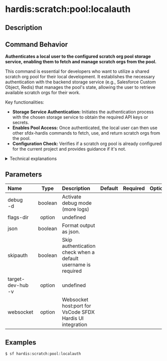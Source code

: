 <!-- This file has been generated with command 'sf hardis:doc:plugin:generate'. Please do not update it manually or it may be overwritten -->
# hardis:scratch:pool:localauth

## Description


## Command Behavior

**Authenticates a local user to the configured scratch org pool storage service, enabling them to fetch and manage scratch orgs from the pool.**

This command is essential for developers who want to utilize a shared scratch org pool for their local development. It establishes the necessary authentication with the backend storage service (e.g., Salesforce Custom Object, Redis) that manages the pool's state, allowing the user to retrieve available scratch orgs for their work.

Key functionalities:

- **Storage Service Authentication:** Initiates the authentication process with the chosen storage service to obtain the required API keys or secrets.
- **Enables Pool Access:** Once authenticated, the local user can then use other sfdx-hardis commands to fetch, use, and return scratch orgs from the pool.
- **Configuration Check:** Verifies if a scratch org pool is already configured for the current project and provides guidance if it's not.

<details markdown="1">
<summary>Technical explanations</summary>

The command's technical implementation involves:

- **Configuration Loading:** It retrieves the `poolConfig` from the project's .sfdx-hardis.yml file to identify the configured storage service.
- **Provider Instantiation:** It uses the `instantiateProvider` utility function to create an instance of the `KeyValueProviderInterface` corresponding to the configured storage service.
- **User Authentication:** It then calls the `userAuthenticate()` method on the instantiated provider. This method encapsulates the specific logic for authenticating with the chosen storage service (e.g., prompting for API keys, performing OAuth flows).
- **Error Handling:** It checks for the absence of a configured scratch org pool and provides a user-friendly message.
</details>


## Parameters

|Name|Type|Description|Default|Required|Options|
|:---|:--:|:----------|:-----:|:------:|:-----:|
|debug<br/>-d|boolean|Activate debug mode (more logs)||||
|flags-dir|option|undefined||||
|json|boolean|Format output as json.||||
|skipauth|boolean|Skip authentication check when a default username is required||||
|target-dev-hub<br/>-v|option|undefined||||
|websocket|option|Websocket host:port for VsCode SFDX Hardis UI integration||||

## Examples

```shell
$ sf hardis:scratch:pool:localauth
```


